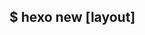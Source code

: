 $ hexo new [layout] <title>
title:10-2022211292-党鑫雨 blog
---
date:2022-12-4
一维数组的介绍
一维数组中存储的元素类型是“引用数据类型”，是同种数据类型的有序集合
一·定义：存储类型，数据类型，数组名【数组大小】
二·初始化：完全初始化，部分初始化，省略初始化
三·赋值：可以根据下标一个一个的赋值
四·数组元素个数：sizeof